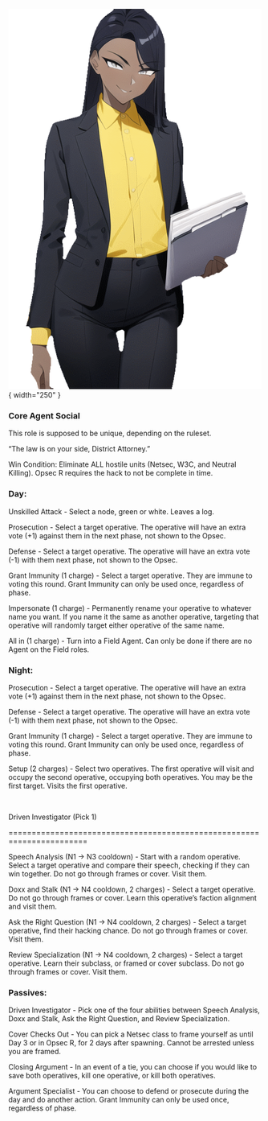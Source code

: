 ![districtattorney.png](Images/districtattorney.png){ width="250" }

### **Core Agent Social**

This role is supposed to be unique, depending on the ruleset.

“The law is on your side, District Attorney.”

Win Condition: Eliminate ALL hostile units (Netsec, W3C, and Neutral Killing). Opsec R requires the hack to not be complete in time.

### **Day:**

Unskilled Attack - Select a node, green or white. Leaves a log.

Prosecution - Select a target operative. The operative will have an extra vote (+1) against them in the next phase, not shown to the Opsec.

Defense - Select a target operative. The operative will have an extra vote (-1) with them next phase, not shown to the Opsec.

Grant Immunity (1 charge) - Select a target operative. They are immune to voting this round. Grant Immunity can only be used once, regardless of phase.

Impersonate (1 charge) - Permanently rename your operative to whatever name you want. If you name it the same as another operative, targeting that operative will randomly target either operative of the same name.

All in (1 charge) - Turn into a Field Agent. Can only be done if there are no Agent on the Field roles.

### **Night:**

Prosecution - Select a target operative. The operative will have an extra vote (+1) against them in the next phase, not shown to the Opsec.

Defense - Select a target operative. The operative will have an extra vote (-1) with them next phase, not shown to the Opsec.

Grant Immunity (1 charge) - Select a target operative. They are immune to voting this round. Grant Immunity can only be used once, regardless of phase.

Setup (2 charges) - Select two operatives. The first operative will visit and occupy the second operative, occupying both operatives. You may be the first target. Visits the first operative.

<br>

Driven Investigator (Pick 1)

=======================================================================

Speech Analysis (N1 -> N3 cooldown) - Start with a random operative. Select a target operative and compare their speech, checking if they can win together. Do not go through frames or cover. Visit them.

Doxx and Stalk (N1 -> N4 cooldown, 2 charges) - Select a target operative. Do not go through frames or cover. Learn this operative’s faction alignment and visit them.

Ask the Right Question (N1 -> N4 cooldown, 2 charges) - Select a target operative, find their hacking chance. Do not go through frames or cover. Visit them.

Review Specialization (N1 -> N4 cooldown, 2 charges) - Select a target operative. Learn their subclass, or framed or cover subclass. Do not go through frames or cover. Visit them.

### **Passives:**

Driven Investigator - Pick one of the four abilities between Speech Analysis, Doxx and Stalk, Ask the Right Question, and Review Specialization.

Cover Checks Out - You can pick a Netsec class to frame yourself as until Day 3 or in Opsec R, for 2 days after spawning. Cannot be arrested unless you are framed.

Closing Argument - In an event of a tie, you can choose if you would like to save both operatives, kill one operative, or kill both operatives.

Argument Specialist - You can choose to defend or prosecute during the day and do another action. Grant Immunity can only be used once, regardless of phase.